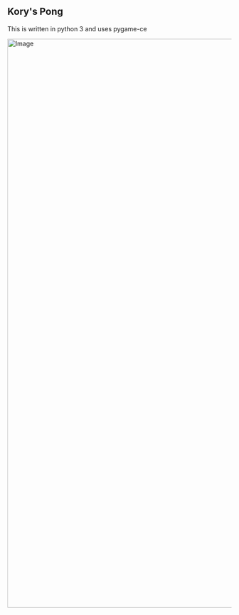 ## Kory's Pong

This is written in python 3 and uses pygame-ce


<img width="1280" alt="Image" src="https://github.com/user-attachments/assets/baa041d7-36b1-4806-ab78-39afe1924dbd" />
